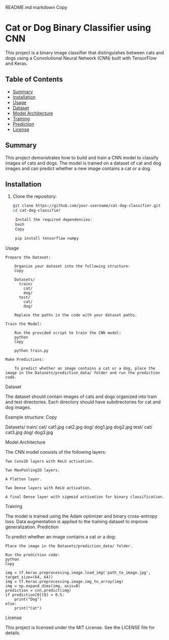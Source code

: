 README.md
markdown
Copy

# Cat or Dog Binary Classifier using CNN

This project is a binary image classifier that distinguishes between cats and dogs using a Convolutional Neural Network (CNN) built with TensorFlow and Keras.

## Table of Contents
- [Summary](#Summary)
- [Installation](#installation)
- [Usage](#usage)
- [Dataset](#dataset)
- [Model Architecture](#model-architecture)
- [Training](#training)
- [Prediction](#prediction)
- [License](#license)

## Summary
This project demonstrates how to build and train a CNN model to classify images of cats and dogs. The model is trained on a dataset of cat and dog images and can predict whether a new image contains a cat or a dog.

## Installation
1. Clone the repository:
   ```bash
   git clone https://github.com/your-username/cat-dog-classifier.git
   cd cat-dog-classifier

    Install the required dependencies:
    bash
    Copy

    pip install tensorflow numpy

Usage

    Prepare the Dataset:

        Organize your dataset into the following structure:
        Copy

        Datasets/
          train/
            cat/
            dog/
          test/
            cat/
            dog/

        Replace the paths in the code with your dataset paths.

    Train the Model:

        Run the provided script to train the CNN model:
        python
        Copy

        python train.py

    Make Predictions:

        To predict whether an image contains a cat or a dog, place the image in the Datasets/prediction_data/ folder and run the prediction code.

Dataset

The dataset should contain images of cats and dogs organized into train and test directories. Each directory should have subdirectories for cat and dog images.

Example structure:
Copy

Datasets/
  train/
    cat/
      cat1.jpg
      cat2.jpg
    dog/
      dog1.jpg
      dog2.jpg
  test/
    cat/
      cat3.jpg
    dog/
      dog3.jpg

Model Architecture

The CNN model consists of the following layers:

    Two Conv2D layers with ReLU activation.

    Two MaxPooling2D layers.

    A Flatten layer.

    Two Dense layers with ReLU activation.

    A final Dense layer with sigmoid activation for binary classification.

Training

The model is trained using the Adam optimizer and binary cross-entropy loss. Data augmentation is applied to the training dataset to improve generalization.
Prediction

To predict whether an image contains a cat or a dog:

    Place the image in the Datasets/prediction_data/ folder.

    Run the prediction code:
    python
    Copy

    img = tf.keras.preprocessing.image.load_img('path_to_image.jpg', target_size=(64, 64))
    img = tf.keras.preprocessing.image.img_to_array(img)
    img = np.expand_dims(img, axis=0)
    prediction = cnn.predict(img)
    if prediction[0][0] > 0.5:
        print("Dog")
    else:
        print("Cat")

License

This project is licensed under the MIT License. See the LICENSE file for details.

